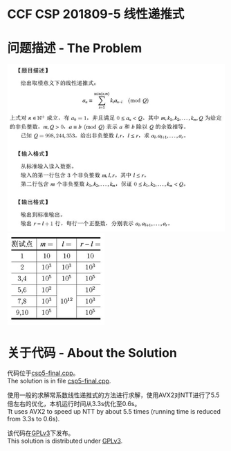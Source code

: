 CCF CSP 201809-5 线性递推式
============================

# 问题描述 - The Problem
![](img/p1.jpg)  
![](img/p5.jpg)  

# 关于代码 - About the Solution
代码位于[csp5-final.cpp](csp5-final.cpp)。  
The solution is in file [csp5-final.cpp](csp5-final.cpp).  

使用一般的求解常系数线性递推式的方法进行求解，使用AVX2对NTT进行了5.5倍左右的优化，本机运行时间从3.3s优化至0.6s。  
Tt uses AVX2 to speed up NTT by about 5.5 times (running time is reduced from 3.3s to 0.6s).  

该代码在[GPLv3](LICENSE.txt)下发布。  
This solution is distributed under [GPLv3](LICENSE.txt).  

